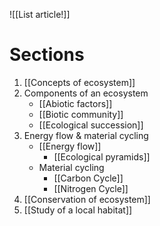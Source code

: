 ![[List article!]]

# Sections
1. [[Concepts of ecosystem]]
2. Components of an ecosystem
	- [[Abiotic factors]]
	- [[Biotic community]]
	- [[Ecological succession]]
3. Energy flow & material cycling
	- [[Energy flow]]
		- [[Ecological pyramids]]
	- Material cycling
		- [[Carbon Cycle]]
		- [[Nitrogen Cycle]]
4. [[Conservation of ecosystem]]
5. [[Study of a local habitat]]
